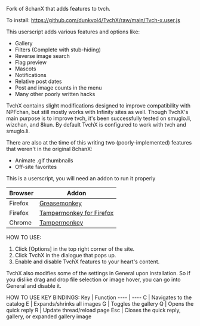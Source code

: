 Fork of 8chanX that adds features to tvch.

To install: https://github.com/dunkvol4/TvchX/raw/main/Tvch-x.user.js

This userscript adds various features and options like:
 * Gallery
 * Filters (Complete with stub-hiding)
 * Reverse image search
 * Flag preview
 * Mascots
 * Notifications
 * Relative post dates
 * Post and image counts in the menu
 * Many other poorly written hacks

TvchX contains slight modifications designed to improve compatibility with NPFchan, but still mostly works with Infinity sites as well. Though TvchX's main purpose is to improve tvch, it's been successfully tested on smuglo.li, wizchan, and 8kun. By default TvchX is configured to work with tvch and smuglo.li.

There are also at the time of this writing two (poorly-implemented) features that weren't in the original 8chanX:
  * Animate .gif thumbnails
  * Off-site favorites
 

This is a userscript, you will need an addon to run it properly

Browser|Addon
----   |----
Firefox|[Greasemonkey](https://addons.mozilla.org/en-US/firefox/addon/greasemonkey/)
Firefox|[Tampermonkey for Firefox](https://addons.mozilla.org/en-US/firefox/addon/tampermonkey/)
Chrome |[Tampermonkey](https://chrome.google.com/webstore/detail/tampermonkey/dhdgffkkebhmkfjojejmpbldmpobfkfo)

HOW TO USE:
1. Click [Options] in the top right corner of the site.
2. Click TvchX in the dialogue that pops up.
3. Enable and disable TvchX features to your heart's content.

TvchX also modifies some of the settings in General upon installation. So if you dislike drag and drop file selection or image hover, you can go into General and disable it.

HOW TO USE KEY BINDINGS:
Key     | Function
----    | ----
C       | Navigates to the catalog
E       | Expands/shrinks all images
G       | Toggles the gallery
Q       | Opens the quick reply
R       | Update thread/reload page
Esc     | Closes the quick reply, gallery, or expanded gallery image
